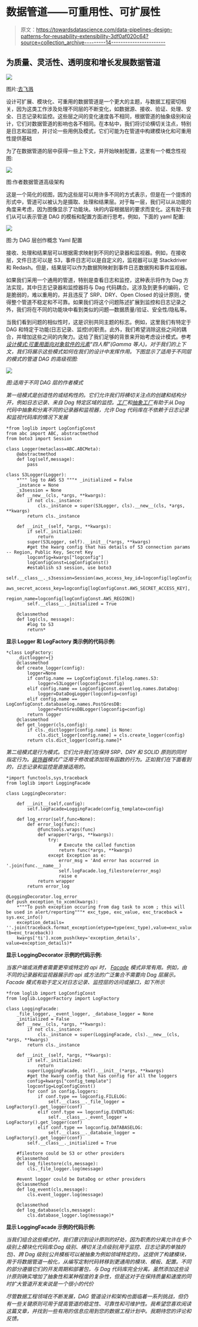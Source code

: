 # 数据管道——可重用性、可扩展性

> 原文：<https://towardsdatascience.com/data-pipelines-design-patterns-for-reusability-extensibility-3df0af020c64?source=collection_archive---------14----------------------->

## 为质量、灵活性、透明度和增长发展数据管道

![](img/849a9ceaf7c3a57e0a2c43845f04dac5.png)

图片:[去飞溅](https://unsplash.com/@victor_g)

设计可扩展、模块化、可重用的数据管道是一个更大的主题，与数据工程密切相关，因为这类工作涉及处理不同层的不断变化，如数据源、接收、验证、处理、安全、日志记录和监控。这些层之间的变化速度各不相同，根据管道的抽象级别和设计，它们对数据管道的影响也各不相同。在本帖中，我们将讨论横切关注点，特别是日志和监控，并讨论一些用例及模式，它们可能为在管道中构建模块化和可重用性提供基础

为了在数据管道的层中获得一些上下文，并开始映射配置，这里有一个概念性视图:

![](img/80725b3870d5402a8f233b2c004b3cf3.png)

图:作者数据管道高级架构

这是一个简化的视图，因为这些层可以用许多不同的方式表示，但是在一个提炼的形式中，管道可以被认为是摄取、处理和结果层。对于每一层，我们可以从功能的角度来考虑，因为图像显示了功能块。块的内容根据层的要求而变化。这有助于我们从可以表示管道 DAG 的模板和配置方面进行思考。例如，下面的 yaml 配置:

![](img/c772c69948cf5cae7f74b66ccce7b512.png)

图:为 DAG 层创作概念 Yaml 配置

接收、处理和结果层可以根据需求映射到不同的记录器和监视器。例如，在接收层，文件日志可以是 S3，事件日志可以是自定义的，监视器可以是 Stackdriver 和 Redash。但是，结果层可以作为数据狗映射到事件日志数据狗和事件监视器。

如果我们采用一个通用的管道，特别是查看日志和监控，这种表示将作为 Dag 方法实现，其中日志记录器和监控器将与 Dag 代码耦合。这涉及到更多的编码，它是脆弱的，难以重用的，并且违反了 SRP、DRY、Open Closed 的设计原则，使得整个管道不稳定和不可靠。如果我们将这个问题陈述扩展到监控和日志记录之外，我们将在不同的功能块中看到类似的问题—数据质量/验证、安全性/隐私等。

当我们看到问题的相似性时，这是识别共同主题的标志。例如，这里我们有特定于 DAG 和特定于功能(日志记录、监控)的职责。此外，我们希望消除这些之间的耦合，并增加这些之间的内聚力。这给了我们足够的背景来开始考虑设计模式。参考 [*设计模式:可重用面向对象软件的元素*](https://en.wikipedia.org/wiki/Design_Patterns)*“四人帮”(Gamma 等人)。对于我们的上下文，我们将展示这些模式如何在我们的设计中发挥作用。下图显示了适用于不同层的模式的管道 DAG 的高级视图:*

*![](img/104ad0d3f449c82c2f7c02732cb7cd08.png)*

*图:适用于不同 DAG 层的作者模式*

*第一组模式是创造性的或结构性的。它们允许我们将横切关注点的创建和结构分开，例如日志记录、来自 Dag 特定区域的监控。[工厂](https://en.wikipedia.org/wiki/Factory_method_pattern)和[抽象工厂](https://en.wikipedia.org/wiki/Abstract_factory_pattern)有助于从 Dag 代码中抽象和分离不同的记录器和监视器，允许 Dag 代码库在不依赖于日志记录和监视代码库的情况下发展*

```
*from loglib import LogConfigConst
from abc import ABC, abstractmethod
from boto3 import Session

class Logger(metaclass=ABC.ABCMeta):
    @abstractmethod
    def log(self,message):
        pass

class S3Logger(Logger):
    *""" log to AWS S3 """* _initialized = False
    _instance = None
    _s3session = None
    def __new__(cls, *args, **kwargs):
        if not cls._instance:
            cls._instance = super(S3Logger, cls).__new__(cls, *args, **kwargs)
        return cls._instance

    def __init__(self, *args, **kwargs):
        if self._initialized:
            return
        super(S3Logger, self).__init__(*args, **kwargs)
        #get the kwarg config that has details of S3 connection params -- Region, Public Key, Secret Key
        logconfig=kwargs["logconfig"]
        logConfigConst=LogConfigConst()
        #establish s3 session, use boto3
        self.__class__._s3session=Session(aws_access_key_id=logconfig[logConfigConst.AWS_ACCESS_KEY_ID],
                                          aws_secret_access_key=logconfig[logConfigConst.AWS_SECRET_ACCESS_KEY],
                                          region_name=logconfig[logConfigConst.AWS_REGION])
        self.__class__._initialized = True

    @classmethod
    def log(cls, message):
        #log to S3
        return*
```

**显示 Logger 和 LogFactory 类示例的代码示例:**

```
*class LogFactory:
    _dictlogger={}
    @classmethod
    def create_logger(config):
        logger=None
        if config.name == LogConfigConst.filelog.names.S3:
            logger=S3Logger(logconfig=config)
        elif config.name == LogConfigConst.eventlog.names.DataDog:
            logger=DataDogLogger(logconfig=config)
        elif config.name == LogConfigConst.databaselog.names.PostGresDB:
            logger=PostGresDBLogger(logconfig=config)
        return logger
    @classmethod
    def get_logger(cls,config):
        if cls._dictlogger[config.name] is None:
            cls.dict_logger[config.name] = cls.create_logger(config)
        return cls.dict_logger[config.name]*
```

*第二组模式是行为模式。它们允许我们在保持 SRP、DRY 和 SOLID 原则的同时指定行为。[装饰器](https://en.wikipedia.org/wiki/Decorator_pattern)模式广泛用于修改或添加现有函数的行为。正如我们在下面看到的，日志记录和监控是直接适用的。*

```
*import functools,sys,traceback
from loglib import LoggingFacade

class LoggingDecorator:

    def __init__(self,config):
        self.logFacade=LoggingFacade(config_template=config)

    def log_error(self,func=None):
        def error_log(func):
            @functools.wraps(func)
            def wrapper(*args, **kwargs):
                try:
                    # Execute the called function
                    return func(*args, **kwargs)
                except Exception as e:
                    error_msg = 'And error has occurred in '.join(func.__name__)
                    self.logFacade.log_filestore(error_msg)
                    raise e
            return wrapper
        return error_log

@LoggingDecorator.log_error
def push_exception_to_xcom(kwargs):
    *"""To push exception occuring from dag task to xcom ; this will be used in alert/reporting"""* exc_type, exc_value, exc_traceback = sys.exc_info()
    exception_details= ''.join(traceback.format_exception(etype=type(exc_type),value=exc_value, tb=exc_traceback))
    kwargs['ti'].xcom_push(key='exception_details', value=exception_details)*
```

**显示 LoggingDecorator 示例的代码示例:**

*当客户端或消费者需要更窄或特定的 api 时， [Facade](https://en.wikipedia.org/wiki/Facade_pattern) 模式非常有用。例如，由不同的记录器和监视器展示的 api 或方法的广泛集合不需要向 Dag 层展示。Facade 模式有助于定义对日志记录、监控层的访问或接口，如下所示*

```
*from loglib import LogConfigConst
from loglib.LoggerFactory import LogFactory

class LoggingFacade:
    _file_logger, _event_logger, _database_logger = None
    _initialized = False
    def __new__(cls, *args, **kwargs):
        if not cls._instance:
            cls._instance = super(LoggingFacade, cls).__new__(cls, *args, **kwargs)
        return cls._instance

    def __init__(self, *args, **kwargs):
        if self._initialized:
            return
        super(LoggingFacade, self).__init__(*args, **kwargs)
        #get the kwarg config that has config for all the loggers
        config=kwargs["config_template"]
        logconfig=LogConfigConst()
        for conf in config.loggers:
            if conf.type == logconfig.FILELOG:
                self.__class__._file_logger = LogFactory().get_logger(conf)
            elif conf.type == logconfig.EVENTLOG:
                self.__class__._event_logger = LogFactory().get_logger(conf)
            elif conf.type == logconfig.DATABASELOG:
                self.__class__._database_logger = LogFactory().get_logger(conf)
        self.__class__._initialized = True

    #filestore could be S3 or other providers
    @classmethod
    def log_filestore(cls,message):
        cls._file_logger.log(message)

    #event logger could be DataDog or other providers
    @classmethod
    def log_event(cls,message):
        cls.event_logger.log(message)

    @classmethod
    def log_database(cls,message):
        cls.database_logger.log(message)*
```

**显示 LoggingFacade 示例的代码示例:**

*当我们组合这些模式时，我们意识到设计原则的好处，因为职责的分离允许在多个级别上模块化代码库:Dag 级别、横切关注点级别(用于监控、日志记录的单独的包)、跨 Dag 级别(公共模板可以被抽象为例如领域特定的)。这提供了构建模块，用于将数据管道一般化，从编写定制代码转移到更通用的模块、模板、配置。不同的部分遵循它们的开发周期和部署包，与 Dag 代码库完全分离。虽然添加这些设计原则确实增加了抽象性和某种程度的复杂性，但是这对于在保持质量和速度的同时扩大管道开发来说是一个很小的代价*

*尽管数据工程领域在不断发展，DAG 管道设计和架构也面临着一系列挑战，但仍有一些关键原则可用于提高管道的稳定性、可靠性和可维护性。我希望您喜欢阅读这篇文章，并找到一些有用的信息应用到您的数据工程计划中。我期待您的评论和反馈。*